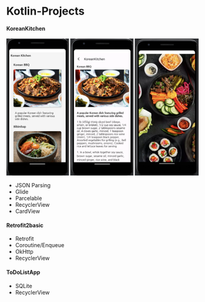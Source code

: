 # Kotlin-Projects

#### KoreanKitchen
![KoreanKitchen](KoreanKitchen.png)
- JSON Parsing
- Glide
- Parcelable
- RecyclerView
- CardView

#### Retrofit2basic
- Retrofit
- Coroutine/Enqueue
- OkHttp
- RecyclerView

#### ToDoListApp
- SQLite
- RecyclerView
